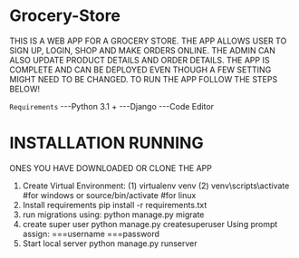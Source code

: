 # Grocery-Store
THIS IS A WEB APP FOR A GROCERY STORE. THE APP ALLOWS USER TO SIGN UP, LOGIN, SHOP AND MAKE ORDERS ONLINE.
THE ADMIN CAN ALSO UPDATE PRODUCT DETAILS AND ORDER DETAILS.
THE APP IS COMPLETE AND CAN BE DEPLOYED EVEN THOUGH A FEW SETTING MIGHT NEED TO BE CHANGED. 
TO RUN THE APP FOLLOW THE STEPS BELOW!


````Requirements````
---Python 3.1 +
---Django
---Code Editor 

# INSTALLATION RUNNING
ONES YOU HAVE DOWNLOADED OR CLONE THE APP
1. Create Virtual Environment:
    (1) virtualenv venv
    (2) venv\scripts\activate #for windows or source/bin/activate #for linux
2. Install requirements
    pip install -r requirements.txt
3. run migrations using:
    python manage.py migrate
4. create super user
    python manage.py createsuperuser 
        Using prompt assign:
            ===username
            ===password
3. Start local server
    python manage.py runserver 

